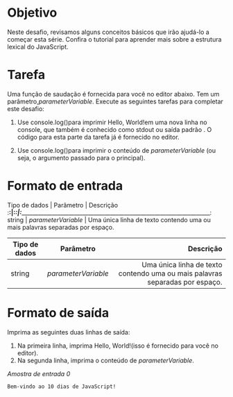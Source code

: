# Objetivo

Neste desafio, revisamos alguns conceitos básicos que irão ajudá-lo a começar esta série. Confira o tutorial para aprender mais sobre a estrutura lexical do JavaScript.

# Tarefa

Uma função de saudação é fornecida para você no editor abaixo. Tem um parâmetro,*parameterVariable*. Execute as seguintes tarefas para completar este desafio:

1. Use console.log()para imprimir Hello, World!em uma nova linha no console, que também é conhecido como stdout ou saída padrão . O código para esta parte da tarefa já é fornecido no editor.

2. Use console.log()para imprimir o conteúdo de *parameterVariable* (ou seja, o argumento passado para o principal).

# Formato de entrada


Tipo de dados |	Parâmetro |	Descrição
:______________:|:_____________________:|:___________________________________________________________________________:
string		      | *parameterVariable* | Uma única linha de texto contendo uma ou mais palavras separadas por espaço.


| Tipo de dados   |      Parâmetro      |  Descrição |
|----------|:-------------:|------:|
| string |  *parameterVariable* | Uma única linha de texto contendo uma ou mais palavras separadas por espaço. |

# Formato de saída

Imprima as seguintes duas linhas de saída:

1. Na primeira linha, imprima Hello, World!(isso é fornecido para você no editor).
2. Na segunda linha, imprima o conteúdo de *parameterVariable*.

*Amostra de entrada 0*

```
Bem-vindo ao 10 dias de JavaScript!

```


